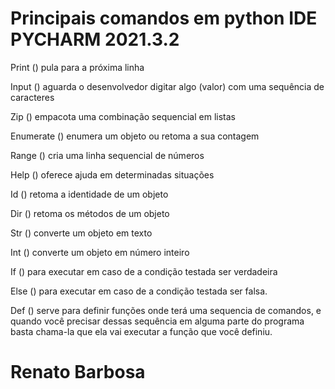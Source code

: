 # Principais comandos em python IDE PYCHARM 2021.3.2

Print () pula para a próxima linha

Input () aguarda o desenvolvedor digitar algo (valor) com uma sequência de caracteres

Zip () empacota uma combinação sequencial em listas

Enumerate () enumera um objeto ou retoma a sua contagem

Range () cria uma linha sequencial de números

Help () oferece ajuda em determinadas situações

Id () retoma a identidade de um objeto

Dir () retoma os métodos de um objeto

Str () converte um objeto em texto

Int () converte um objeto em número inteiro

If () para executar em caso de a condição testada ser verdadeira

Else () para executar em caso de a condição testada ser falsa.

Def () serve para definir funções onde terá uma sequencia de comandos, e quando você precisar dessas sequência em alguma parte do programa basta chama-la que ela vai executar a função que você definiu.

# Renato Barbosa
